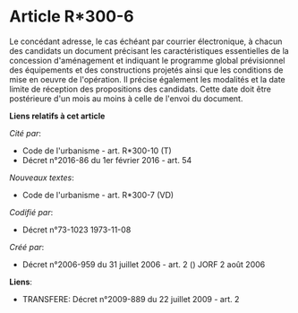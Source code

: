 # Article R*300-6

Le concédant adresse, le cas échéant par courrier électronique, à chacun des candidats un document précisant les
caractéristiques essentielles de la concession d'aménagement et indiquant le programme global prévisionnel des équipements et
des constructions projetés ainsi que les conditions de mise en oeuvre de l'opération. Il précise également les modalités et
la date limite de réception des propositions des candidats. Cette date doit être postérieure d'un mois au moins à celle de
l'envoi du document.

**Liens relatifs à cet article**

_Cité par_:

  - Code de l'urbanisme - art. R*300-10 (T)
  - Décret n°2016-86 du 1er février 2016 - art. 54

_Nouveaux textes_:

  - Code de l'urbanisme - art. R*300-7 (VD)

_Codifié par_:

  - Décret n°73-1023 1973-11-08

_Créé par_:

  - Décret n°2006-959 du 31 juillet 2006 - art. 2 () JORF 2 août 2006

**Liens**:

  - TRANSFERE: Décret n°2009-889 du 22 juillet 2009 - art. 2
